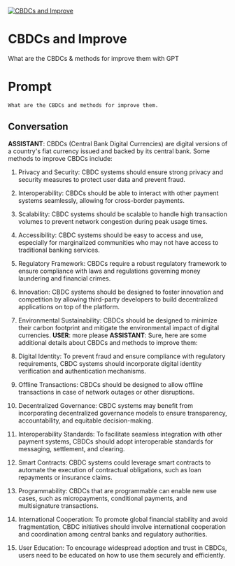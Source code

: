 
[![CBDCs and Improve](https://flow-prompt-covers.s3.us-west-1.amazonaws.com/icon/cute/cute_6.png)]()
# CBDCs and Improve 
What are the CBDCs & methods for improve them with GPT

# Prompt

```
What are the CBDCs and methods for improve them.
```

## Conversation

**ASSISTANT**: CBDCs (Central Bank Digital Currencies) are digital versions of a country's fiat currency issued and backed by its central bank. Some methods to improve CBDCs include:



1. Privacy and Security: CBDC systems should ensure strong privacy and security measures to protect user data and prevent fraud.



2. Interoperability: CBDCs should be able to interact with other payment systems seamlessly, allowing for cross-border payments.



3. Scalability: CBDC systems should be scalable to handle high transaction volumes to prevent network congestion during peak usage times.



4. Accessibility: CBDC systems should be easy to access and use, especially for marginalized communities who may not have access to traditional banking services.



5. Regulatory Framework: CBDCs require a robust regulatory framework to ensure compliance with laws and regulations governing money laundering and financial crimes.



6. Innovation: CBDC systems should be designed to foster innovation and competition by allowing third-party developers to build decentralized applications on top of the platform.



7. Environmental Sustainability: CBDCs should be designed to minimize their carbon footprint and mitigate the environmental impact of digital currencies.
**USER**: more please
**ASSISTANT**: Sure, here are some additional details about CBDCs and methods to improve them:



8. Digital Identity: To prevent fraud and ensure compliance with regulatory requirements, CBDC systems should incorporate digital identity verification and authentication mechanisms.



9. Offline Transactions: CBDCs should be designed to allow offline transactions in case of network outages or other disruptions.



10. Decentralized Governance: CBDC systems may benefit from incorporating decentralized governance models to ensure transparency, accountability, and equitable decision-making.



11. Interoperability Standards: To facilitate seamless integration with other payment systems, CBDCs should adopt interoperable standards for messaging, settlement, and clearing.



12. Smart Contracts: CBDC systems could leverage smart contracts to automate the execution of contractual obligations, such as loan repayments or insurance claims.



13. Programmability: CBDCs that are programmable can enable new use cases, such as micropayments, conditional payments, and multisignature transactions.



14. International Cooperation: To promote global financial stability and avoid fragmentation, CBDC initiatives should involve international cooperation and coordination among central banks and regulatory authorities.



15. User Education: To encourage widespread adoption and trust in CBDCs, users need to be educated on how to use them securely and efficiently.


